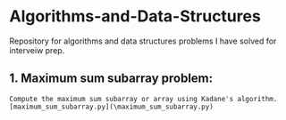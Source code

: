 # Algorithms-and-Data-Structures
Repository for algorithms and data structures problems I have solved for interveiw prep.

## 1. Maximum sum subarray problem:
    Compute the maximum sum subarray or array using Kadane's algorithm.
    [maximum_sum_subarray.py](\maximum_sum_subarray.py)
